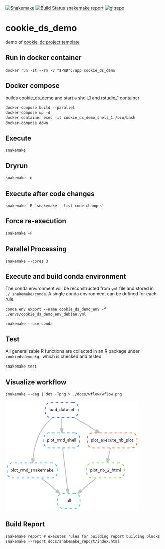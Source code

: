 [![Snakemake](https://img.shields.io/badge/snakemake-≥5.6.0-brightgreen.svg?style=flat)](https://snakemake.readthedocs.io)
[![Build Status](https://travis-ci.org/erblast/cookie_ds_demo.svg?branch=master)](https://travis-ci.org/erblast/cookie_ds_demo)
[snakemake report](https://erblast.github.io/cookie_ds_demo//snakemake_report/)
[![gitrepo](https://icons-for-free.com/iconfiles/png/128/git+github+icon-1320191654571298174.png)](https://github.com/erblast/cookie_ds_demo.git)

# cookie_ds_demo

demo of [cookie_dc project template](https://github.com/erblast/cookie_ds.git)

## Run in docker container
```
docker run -it --rm -v "$PWD":/app cookie_ds_demo
```

## Docker compose

builds cookie_ds_demo and start a shell_1 and rstudio_1 container

```
docker-compose build --parallel
docker-compose up -d 
docker container exec -it cookie_ds_demo_shell_1 /bin/bash 
docker-compose down
```

## Execute
```shell
snakemake
```

## Dryrun
```shell
snakemake -n

```

## Execute after code changes
```shell
snakemake -R `snakemake --list-code-changes`
```

## Force re-execution
```shell
snakemake -F
```

## Parallel Processing

```shell
snakemake --cores 3
```

## Execute and build conda environment

The conda environment will be reconstructed from `yml` file and stored in `./.snakemake/conda`.
A single conda environment can be defined for each rule.

```shell
conda env export --name cookie_ds_demo_env -f ./envs/cookie_ds_demo_env_debian.yml
```

```shell
snakemake --use-conda
```
## Test

All generalizable R functions are collected in an R package under `cookiedsdemopkgr` which is checked and tested

```
snakemake test
```


## Visualize workflow
```shell
snakemake --dag | dot -Tpng > ./docs/wflow/wflow.png
```

![](./docs/wflow/wflow.png)


## Build Report

```
snakemake report # executes rules for building report building blocks
snakemake --report docs/snakemake_report/index.html
```


